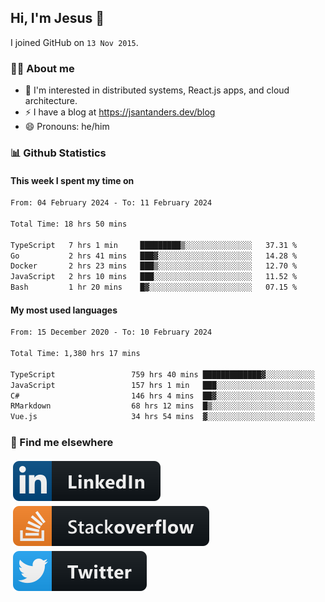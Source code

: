 ## Hi, I'm Jesus 👋

I joined GitHub on `13 Nov 2015`.

<!-- Talking about you -->

### 👨‍💻 About me

- 👦 I'm interested in distributed systems, React.js apps, and cloud architecture.
- ⚡️ I have a blog at <https://jsantanders.dev/blog>
- 😄 Pronouns: he/him

### 📊 Github Statistics

#### This week I spent my time on

<!--START_SECTION:weekly-->

```txt
From: 04 February 2024 - To: 11 February 2024

Total Time: 18 hrs 50 mins

TypeScript   7 hrs 1 min     █████████▒░░░░░░░░░░░░░░░   37.31 %
Go           2 hrs 41 mins   ███▓░░░░░░░░░░░░░░░░░░░░░   14.28 %
Docker       2 hrs 23 mins   ███▒░░░░░░░░░░░░░░░░░░░░░   12.70 %
JavaScript   2 hrs 10 mins   ███░░░░░░░░░░░░░░░░░░░░░░   11.52 %
Bash         1 hr 20 mins    █▓░░░░░░░░░░░░░░░░░░░░░░░   07.15 %
```

<!--END_SECTION:weekly-->

#### My most used languages

<!--START_SECTION:alltime-->

```txt
From: 15 December 2020 - To: 10 February 2024

Total Time: 1,380 hrs 17 mins

TypeScript                 759 hrs 40 mins █████████████▓░░░░░░░░░░░   55.04 %
JavaScript                 157 hrs 1 min   ███░░░░░░░░░░░░░░░░░░░░░░   11.38 %
C#                         146 hrs 4 mins  ██▓░░░░░░░░░░░░░░░░░░░░░░   10.58 %
RMarkdown                  68 hrs 12 mins  █▒░░░░░░░░░░░░░░░░░░░░░░░   04.94 %
Vue.js                     34 hrs 54 mins  ▓░░░░░░░░░░░░░░░░░░░░░░░░   02.53 %
```

<!--END_SECTION:alltime-->

### 📢 Find me elsewhere

<p>
  <a target="_blank" href="https://linkedin.com/in/jsantanders">
    <img src="https://github.com/jsantanders/jsantanders/blob/master/img/linkedin.svg" alt="LinkedIn" style="vertical-align:top; margin:4px">
  </a>
  
  <a target="_blank" href="https://stackoverflow.com/users/7318331/jesus-santander">
    <img src="https://github.com/jsantanders/jsantanders/blob/master/img/stackoverflow.svg" alt="StackOverflow" style="vertical-align:top; margin:4px">
  </a>
  
  <a target="_blank" href="http://twitter.com/jsantanders">
    <img src="https://github.com/jsantanders/jsantanders/blob/master/img/twitter.svg" alt="Twitter" style="vertical-align:top; margin:4px">
  </a>
</p>
